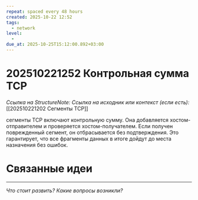 ```yaml
---
repeat: spaced every 48 hours
created: 2025-10-22 12:52
tags:
  - network
level:
  -
due_at: 2025-10-25T15:12:00.892+03:00
---
```

# 202510221252 Контрольная сумма TCP

*Ссылка на StructureNote:*
*Ссылка на исходник или контекст (если есть):* [[202510221202 Сегменты TCP]]

сегменты TCP включают контрольную сумму. Она добавляется хостом-отправителем и проверяется хостом-получателем. Если получен поврежденный сегмент, он отбрасывается без подтверждения. Это гарантирует, что все фрагменты данных в итоге дойдут до места назначения без ошибок.

# Связанные идеи

---

*Что стоит развить? Какие вопросы возникли?*

